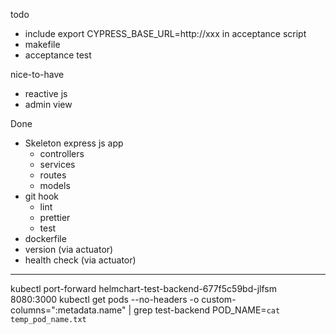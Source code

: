 todo

- include export CYPRESS_BASE_URL=http://xxx in acceptance script
- makefile
- acceptance test

nice-to-have

- reactive js
- admin view

Done

- Skeleton express js app
  - controllers
  - services
  - routes
  - models
- git hook
  - lint
  - prettier
  - test
- dockerfile
- version (via actuator)
- health check (via actuator)

---

kubectl port-forward helmchart-test-backend-677f5c59bd-jlfsm 8080:3000
kubectl get pods --no-headers -o custom-columns=":metadata.name" | grep test-backend
POD_NAME=`cat temp_pod_name.txt`
